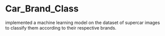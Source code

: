 # Car_Brand_Class
implemented a machine learning model  on the dataset of supercar images to classify them according to their respective brands.
